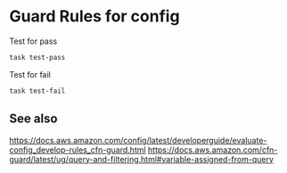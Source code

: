 # Guard Rules for config

Test for pass

```bash
task test-pass
```

Test for fail

```bash
task test-fail
```

## See also
https://docs.aws.amazon.com/config/latest/developerguide/evaluate-config_develop-rules_cfn-guard.html
https://docs.aws.amazon.com/cfn-guard/latest/ug/query-and-filtering.html#variable-assigned-from-query

